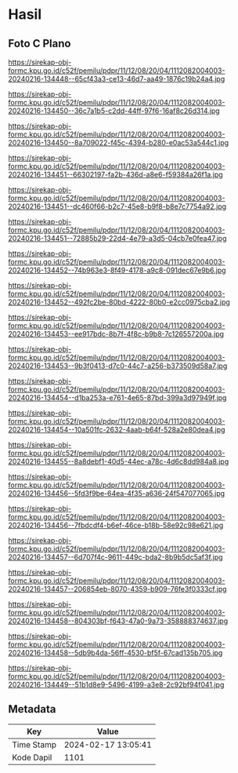 # Hasil

## Foto C Plano

https://sirekap-obj-formc.kpu.go.id/c52f/pemilu/pdpr/11/12/08/20/04/1112082004003-20240216-134448--65cf43a3-ce13-46d7-aa49-1876c19b24a4.jpg

https://sirekap-obj-formc.kpu.go.id/c52f/pemilu/pdpr/11/12/08/20/04/1112082004003-20240216-134450--36c7a1b5-c2dd-44ff-97f6-16af8c26d314.jpg

https://sirekap-obj-formc.kpu.go.id/c52f/pemilu/pdpr/11/12/08/20/04/1112082004003-20240216-134450--8a709022-f45c-4394-b280-e0ac53a544c1.jpg

https://sirekap-obj-formc.kpu.go.id/c52f/pemilu/pdpr/11/12/08/20/04/1112082004003-20240216-134451--66302197-fa2b-436d-a8e6-f59384a26f1a.jpg

https://sirekap-obj-formc.kpu.go.id/c52f/pemilu/pdpr/11/12/08/20/04/1112082004003-20240216-134451--dc460f66-b2c7-45e8-b9f8-b8e7c7754a92.jpg

https://sirekap-obj-formc.kpu.go.id/c52f/pemilu/pdpr/11/12/08/20/04/1112082004003-20240216-134451--72885b29-22d4-4e79-a3d5-04cb7e0fea47.jpg

https://sirekap-obj-formc.kpu.go.id/c52f/pemilu/pdpr/11/12/08/20/04/1112082004003-20240216-134452--74b963e3-8f49-4178-a9c8-091dec67e9b6.jpg

https://sirekap-obj-formc.kpu.go.id/c52f/pemilu/pdpr/11/12/08/20/04/1112082004003-20240216-134452--492fc2be-80bd-4222-80b0-e2cc0975cba2.jpg

https://sirekap-obj-formc.kpu.go.id/c52f/pemilu/pdpr/11/12/08/20/04/1112082004003-20240216-134453--ee917bdc-8b7f-4f8c-b9b8-7c126557200a.jpg

https://sirekap-obj-formc.kpu.go.id/c52f/pemilu/pdpr/11/12/08/20/04/1112082004003-20240216-134453--9b3f0413-d7c0-44c7-a256-b373509d58a7.jpg

https://sirekap-obj-formc.kpu.go.id/c52f/pemilu/pdpr/11/12/08/20/04/1112082004003-20240216-134454--d1ba253a-e761-4e65-87bd-399a3d97949f.jpg

https://sirekap-obj-formc.kpu.go.id/c52f/pemilu/pdpr/11/12/08/20/04/1112082004003-20240216-134454--10a501fc-2632-4aab-b64f-528a2e80dea4.jpg

https://sirekap-obj-formc.kpu.go.id/c52f/pemilu/pdpr/11/12/08/20/04/1112082004003-20240216-134455--8a8debf1-40d5-44ec-a78c-4d6c8dd984a8.jpg

https://sirekap-obj-formc.kpu.go.id/c52f/pemilu/pdpr/11/12/08/20/04/1112082004003-20240216-134456--5fd3f9be-64ea-4f35-a636-24f547077065.jpg

https://sirekap-obj-formc.kpu.go.id/c52f/pemilu/pdpr/11/12/08/20/04/1112082004003-20240216-134456--7fbdcdf4-b6ef-46ce-b18b-58e92c98e621.jpg

https://sirekap-obj-formc.kpu.go.id/c52f/pemilu/pdpr/11/12/08/20/04/1112082004003-20240216-134457--6d707f4c-9611-449c-bda2-8b9b5dc5af3f.jpg

https://sirekap-obj-formc.kpu.go.id/c52f/pemilu/pdpr/11/12/08/20/04/1112082004003-20240216-134457--206854eb-8070-4359-b909-76fe3f0333cf.jpg

https://sirekap-obj-formc.kpu.go.id/c52f/pemilu/pdpr/11/12/08/20/04/1112082004003-20240216-134458--804303bf-f643-47a0-9a73-358888374637.jpg

https://sirekap-obj-formc.kpu.go.id/c52f/pemilu/pdpr/11/12/08/20/04/1112082004003-20240216-134458--5db9b4da-56ff-4530-bf5f-67cad135b705.jpg

https://sirekap-obj-formc.kpu.go.id/c52f/pemilu/pdpr/11/12/08/20/04/1112082004003-20240216-134449--51b1d8e9-5496-4199-a3e8-2c92bf94f041.jpg


## Metadata

| Key        | Value               |
| ---------- | ------------------- |
| Time Stamp | 2024-02-17 13:05:41 |
| Kode Dapil | 1101                |



